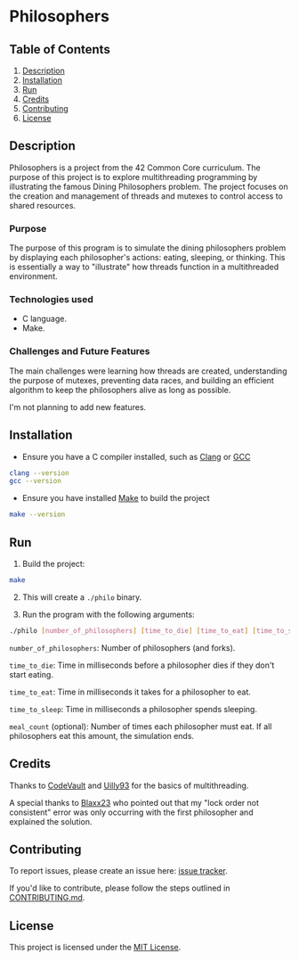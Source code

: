 # Philosophers

## Table of Contents
1. [Description](#description)
2. [Installation](#installation)
3. [Run](#run)
4. [Credits](#credits)
5. [Contributing](#contributing)
6. [License](#license)

## Description

Philosophers is a project from the 42 Common Core curriculum. The purpose of this project is to explore multithreading programming by illustrating the famous Dining Philosophers problem. The project focuses on the creation and management of threads and mutexes to control access to shared resources.

### Purpose

The purpose of this program is to simulate the dining philosophers problem by displaying each philosopher's actions: eating, sleeping, or thinking. This is essentially a way to "illustrate" how threads function in a multithreaded environment.

### Technologies used

- C language.
- Make.

### Challenges and Future Features

The main challenges were learning how threads are created, understanding the purpose of mutexes, preventing data races, and building an efficient algorithm to keep the philosophers alive as long as possible.

I'm not planning to add new features.

## Installation

- Ensure you have a C compiler installed, such as [Clang](https://clang.llvm.org/) or [GCC](https://gcc.gnu.org/)
```bash
clang --version
gcc --version
```
- Ensure you have installed [Make](https://www.gnu.org/software/make/) to build the project
```bash
make --version
```

## Run

1. Build the project:
```bash
make
```

2. This will create a `./philo` binary.

3. Run the program with the following arguments:

```bash
./philo [number_of_philosophers] [time_to_die] [time_to_eat] [time_to_sleep] [meal_count (optional)]
```

`number_of_philosophers`: Number of philosophers (and forks).

`time_to_die`: Time in milliseconds before a philosopher dies if they don't start eating.

`time_to_eat`: Time in milliseconds it takes for a philosopher to eat.

`time_to_sleep`: Time in milliseconds a philosopher spends sleeping.

`meal_count` (optional): Number of times each philosopher must eat. If all philosophers eat this amount, the simulation ends.

## Credits

Thanks to [CodeVault](https://www.youtube.com/@CodeVault) and [Uilly93](https://github.com/Uilly93) for the basics of multithreading.

A special thanks to [Blaxx23](https://github.com/Blaxx23) who pointed out that my "lock order not consistent" error was only occurring with the first philosopher and explained the solution.

## Contributing

To report issues, please create an issue here:  [issue tracker](https://github.com/Vpekdas/philosophers/issues).

If you'd like to contribute, please follow the steps outlined in [CONTRIBUTING.md](CONTRIBUTING.md).

## License

This project is licensed under the [MIT License](LICENSE).
